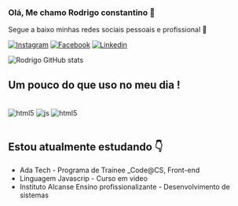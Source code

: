 ### Olá, Me chamo Rodrigo constantino 🙋


Segue a baixo minhas redes sociais pessoais e profissional 🙂

[![Instagram](https://img.shields.io/badge/Instagram-E4405F?style=for-the-badge&logo=instagram&logoColor=white)](https://www.instagram.com/rodrigoconstantino2/)
[![Facebook](https://img.shields.io/badge/Facebook-1877F2?style=for-the-badge&logo=facebook&logoColor=white)](https://www.facebook.com/rodrigo.constantino.14)
[![Linkedin](https://img.shields.io/badge/LinkedIn-0077B5?style=for-the-badge&logo=linkedin&logoColor=white)](https://www.linkedin.com/in/rodrigo-constantino-7b0b8027b/)

![Rodrigo GitHub stats](https://github-readme-stats.vercel.app/api?username=Rodrigoconstantin0&show_icons=true&theme=cobalt)

## Um pouco do que uso no meu dia !

<div style="display: inline_block"><br/>
<img align="center" alt="html5" src="https://img.shields.io/badge/HTML5-E34F26?style=for-the-badge&logo=html5&logoColor=white"/>
<img align="center" alt="js" src="https://img.shields.io/badge/JavaScript-323330?style=for-the-badge&logo=javascript&logoColor=F7DF1E"/>
<img align="center" alt="html5" src="https://img.shields.io/badge/CSS3-1572B6?style=for-the-badge&logo=css3&logoColor=white"/>
</div><br/>

## Estou atualmente estudando 👇
- Ada Tech - Programa de Trainee _Code@CS, Front-end
- Linguagem Javascrip - Curso em video
- Instituto Alcanse Ensino profissionalizante - Desenvolvimento de sistemas
